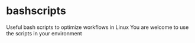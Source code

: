 # bashscripts
Useful bash scripts to optimize workflows in Linux
You are welcome to use the scripts in your environment
